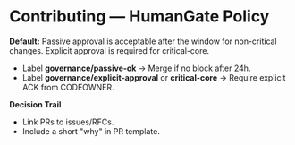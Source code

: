 <!-- status: stub; target: 150+ words -->
<!-- status: stub; target: 150+ words -->
<!-- status: stub; target: 150+ words -->
# Contributing — HumanGate Policy
**Default:** Passive approval is acceptable after the window for non-critical changes. Explicit approval is required for critical-core.

- Label **governance/passive-ok** → Merge if no block after 24h.
- Label **governance/explicit-approval** or **critical-core** → Require explicit ACK from CODEOWNER.

**Decision Trail**
- Link PRs to issues/RFCs.
- Include a short "why" in PR template.



